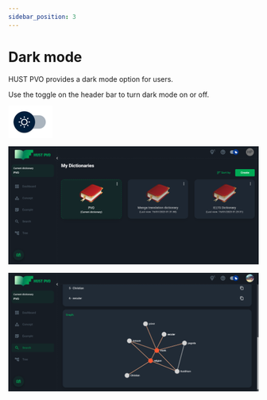 ```yaml
---
sidebar_position: 3
---
```


# Dark mode

HUST PVO provides a dark mode option for users.

Use the toggle on the header bar to turn dark mode on or off.

![Button toggle dark mode](./img/btnToggleDarkmode.png)

![Dictionary screen in Dark mode](./img/darkmodeScreen.png)

![Search concept association screen in Dark mode](./img/darkmodeScreen2.png)